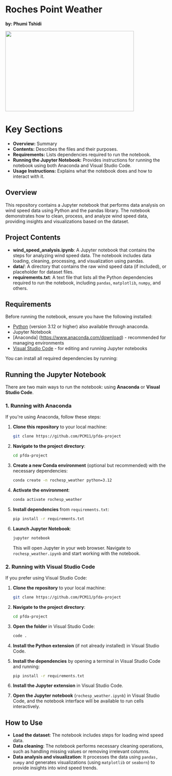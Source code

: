 # Roches Point Weather
**by: Phumi Tshidi**

<img src="https://i.pinimg.com/736x/06/58/37/0658377a91a1d68a9bb3cc2572175a7b--wind-sculptures-canopies.jpg" width="400" height="250">

# Key Sections

- **Overview:** Summary
- **Contents:** Describes the files and their purposes.
- **Requirements:** Lists dependencies required to run the notebook.
- **Running the Jupyter Notebook:** Provides instructions for running the notebook using both Anaconda and Visual Studio Code.
- **Usage Instructions:** Explains what the notebook does and how to interact with it.

## Overview

This repository contains a Jupyter notebook that performs data analysis on wind speed data using Python and the pandas library. The notebook demonstrates how to clean, process, and analyze wind speed data, providing insights and visualizations based on the dataset.

## Project Contents

- **wind_speed_analysis.ipynb**: A Jupyter notebook that contains the steps for analyzing wind speed data. The notebook includes data loading, cleaning, processing, and visualization using pandas.
- **data/**: A directory that contains the raw wind speed data (if included), or placeholder for dataset files.
- **requirements.txt**: A text file that lists all the Python dependencies required to run the notebook, including `pandas`, `matplotlib`, `numpy`, and others.
  
## Requirements

Before running the notebook, ensure you have the following installed:
- [Python](https://www.python.org/downloads/) (version 3.12 or higher) also available through anaconda.
- Jupyter Notebook
- [Anaconda] (https://www.anaconda.com/download) - recommended for managing environments
- [Visual Studio Code](https://code.visualstudio.com/) - for editing and running Jupyter notebooks

You can install all required dependencies by running:


## Running the Jupyter Notebook

There are two main ways to run the notebook: using **Anaconda** or **Visual Studio Code**.

### 1. Running with Anaconda

If you're using Anaconda, follow these steps:

1. **Clone this repository** to your local machine:

    ```bash
    git clone https://github.com/PCM11/pfda-project
    ```

2. **Navigate to the project directory**:

    ```bash
    cd pfda-project
    ```

3. **Create a new Conda environment** (optional but recommended) with the necessary dependencies:

    ```bash
    conda create -n rochesp_weather python=3.12
    ```

4. **Activate the environment**:

    ```bash
    conda activate rochesp_weather
    ```

5. **Install dependencies** from `requirements.txt`:

    ```bash
    pip install -r requirements.txt
    ```

6. **Launch Jupyter Notebook**:

    ```bash
    jupyter notebook
    ```

    This will open Jupyter in your web browser. Navigate to `rochesp_weather.ipynb` and start working with the notebook.

### 2. Running with Visual Studio Code

If you prefer using Visual Studio Code:

1. **Clone the repository** to your local machine:

    ```bash
    git clone https://github.com/PCM11/pfda-project
    ```

2. **Navigate to the project directory**:

    ```bash
    cd pfda-project
    ```

3. **Open the folder** in Visual Studio Code:

    ```bash
    code .
    ```

4. **Install the Python extension** (if not already installed) in Visual Studio Code.

5. **Install the dependencies** by opening a terminal in Visual Studio Code and running:

    ```bash
    pip install -r requirements.txt
    ```

6. **Install the Jupyter extension** in Visual Studio Code.

7. **Open the Jupyter notebook** (`rochesp_weather.ipynb`) in Visual Studio Code, and the notebook interface will be available to run cells interactively.

## How to Use

- **Load the dataset**: The notebook includes steps for loading wind speed data.
- **Data cleaning**: The notebook performs necessary cleaning operations, such as handling missing values or removing irrelevant columns.
- **Data analysis and visualization**: It processes the data using `pandas, numpy` and generates visualizations (using `matplotlib` or `seaborn`) to provide insights into wind speed trends.
